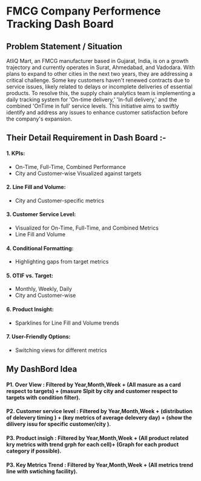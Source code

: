 # FMCG Company Performence Tracking Dash Board
## Problem Statement / Situation

AtliQ Mart, an FMCG manufacturer based in Gujarat, India, is on a growth trajectory and currently operates in Surat, Ahmedabad, and Vadodara. With plans to expand to other cities in the next two years, they are addressing a critical challenge. Some key customers haven't renewed contracts due to service issues, likely related to delays or incomplete deliveries of essential products. To resolve this, the supply chain analytics team is implementing a daily tracking system for 'On-time delivery,' 'In-full delivery,' and the combined 'OnTime in full' service levels. This initiative aims to swiftly identify and address any issues to enhance customer satisfaction before the company's expansion.


## Their Detail Requirement in Dash Board :-
#### 1. KPIs:
  - On-Time, Full-Time, Combined Performance
  - City and Customer-wise
  Visualized against targets
#### 2. Line Fill and Volume:
  - City and Customer-specific metrics
#### 3. Customer Service Level:
- Visualized for On-Time, Full-Time, and Combined Metrics
- Line Fill and Volume
#### 4. Conditional Formatting:
  - Highlighting gaps from target metrics
#### 5. OTIF vs. Target:
   - Monthly, Weekly, Daily
  - City and Customer-wise
#### 6. Product Insight:
  - Sparklines for Line Fill and Volume trends
#### 7. User-Friendly Options:
  - Switching views for different metrics

## My DashBord Idea

#### P1. **Over View :** Filtered by Year,Month,Week + (All masure as a card respect to targets) + (masure Slpit by city and customer respect to targets with condition filter).
#### P2. **Customer service level :** Filtered by Year,Month,Week + (distribution of delevery timing ) + (key metrics of average delevery day) + (show the dilivery issu for specific customer/city ).
#### P3. **Product insigh :** Filtered by Year,Month,Week + (All product related kry metrics with trend grph for each cell)+ (Graph for each product category if possible).
#### P3. **Key Metrics Trend :** Filtered by Year,Month,Week + (All metrics trend line with swtiching facility).





